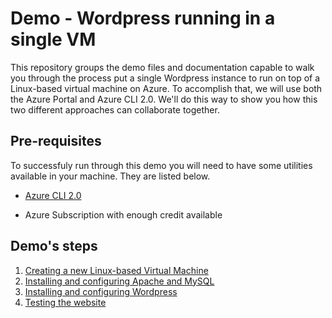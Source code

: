 # Demo - Wordpress running in a single VM

This repository groups the demo files and documentation capable to walk you through the process put a single Wordpress instance to run on top of a Linux-based virtual machine on Azure. To accomplish that, we will use both the Azure Portal and Azure CLI 2.0. We'll do this way to show you how this two different approaches can collaborate together.

## Pre-requisites

To successfuly run through this demo you will need to have some utilities available in your machine. They are listed below.

* [Azure CLI 2.0](https://github.com/AzureForEducation/demo-azure101/blob/master/login/login-azure-cli.md)

* Azure Subscription with enough credit available

## Demo's steps

1) [Creating a new Linux-based Virtual Machine]()
2) [Installing and configuring Apache and MySQL]()
3) [Installing and configuring Wordpress]()
4) [Testing the website]()
